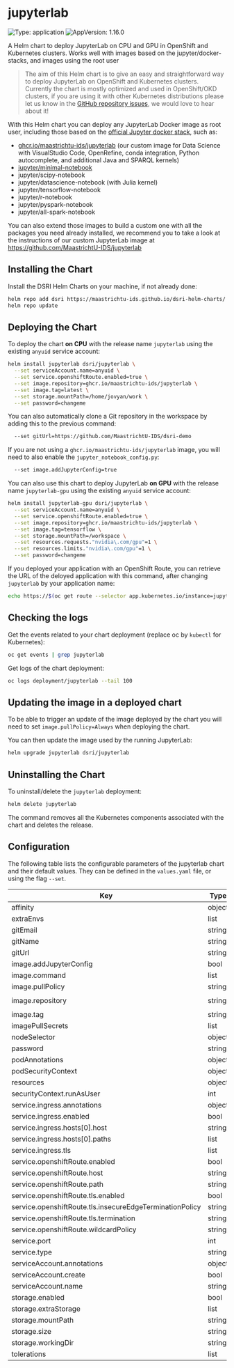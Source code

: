 # jupyterlab

![Type: application](https://img.shields.io/badge/Type-application-informational?style=flat-square)  ![AppVersion: 1.16.0](https://img.shields.io/badge/AppVersion-1.16.0-informational?style=flat-square)

A Helm chart to deploy JupyterLab on CPU and GPU in OpenShift and Kubernetes clusters. Works well with images based on the jupyter/docker-stacks, and images using the root user

> The aim of this Helm chart is to give an easy and straightforward way to deploy JupyterLab on OpenShift and Kubernetes clusters. Currently the chart is mostly optimized and used in OpenShift/OKD clusters, if you are using it with other Kubernetes distributions please let us know  in the [GitHub repository issues](https://github.com/MaastrichtU-IDS/dsri-helm-charts/issues), we would love to hear about it!

With this Helm chart you can deploy any JupyterLab Docker image as root user, including those based on the [official Jupyter docker stack](https://github.com/jupyter/docker-stacks), such as:
- [ghcr.io/maastrichtu-ids/jupyterlab](https://github.com/MaastrichtU-IDS/jupyterlab) (our custom image for Data Science with VisualStudio Code, OpenRefine, conda integration, Python autocomplete, and additional Java and SPARQL kernels)
- [jupyter/minimal-notebook](https://github.com/jupyter/docker-stacks/tree/master/base-notebook)
- jupyter/scipy-notebook
- jupyter/datascience-notebook (with Julia kernel)
- jupyter/tensorflow-notebook
- jupyter/r-notebook
- jupyter/pyspark-notebook
- jupyter/all-spark-notebook

You can also extend those images to build a custom one with all the packages you need already installed, we recommend you to take a look at the instructions of our custom JupyterLab image at https://github.com/MaastrichtU-IDS/jupyterlab

## Installing the Chart

Install the DSRI Helm Charts on your machine, if not already done:

```bash
helm repo add dsri https://maastrichtu-ids.github.io/dsri-helm-charts/
helm repo update
```

## Deploying the Chart

To deploy the chart **on CPU** with the release name `jupyterlab` using the existing `anyuid` service account:

```bash
helm install jupyterlab dsri/jupyterlab \
  --set serviceAccount.name=anyuid \
  --set service.openshiftRoute.enabled=true \
  --set image.repository=ghcr.io/maastrichtu-ids/jupyterlab \
  --set image.tag=latest \
  --set storage.mountPath=/home/jovyan/work \
  --set password=changeme
```

You can also automatically clone a Git repository in the workspace by adding this to the previous command:

```bash
  --set gitUrl=https://github.com/MaastrichtU-IDS/dsri-demo
```

If you are not using a `ghcr.io/maastrichtu-ids/jupyterlab` image, you will need to also enable the `jupyter_notebook_config.py`:

```bash
  --set image.addJupyterConfig=true
```

You can also use this chart to deploy JupyterLab **on GPU** with the release name `jupyterlab-gpu` using the existing `anyuid` service account:

```bash
helm install jupyterlab-gpu dsri/jupyterlab \
  --set serviceAccount.name=anyuid \
  --set service.openshiftRoute.enabled=true \
  --set image.repository=ghcr.io/maastrichtu-ids/jupyterlab \
  --set image.tag=tensorflow \
  --set storage.mountPath=/workspace \
  --set resources.requests."nvidia\.com/gpu"=1 \
  --set resources.limits."nvidia\.com/gpu"=1 \
  --set password=changeme
```

If you deployed your application with an OpenShift Route, you can retrieve the URL of the deloyed application with this command, after changing `jupyterlab` by your application name:

```bash
echo https://$(oc get route --selector app.kubernetes.io/instance=jupyterlab --no-headers -o=custom-columns=HOST:.spec.host)
```

## Checking the logs

Get the events related to your chart deployment (replace oc by `kubectl` for Kubernetes):

```bash
oc get events | grep jupyterlab
```

Get logs of the chart deployment:

```bash
oc logs deployment/jupyterlab --tail 100
```

## Updating the image in a deployed chart

To be able to trigger an update of the image deployed by the chart you will need to set `image.pullPolicy=Always` when deploying the chart.

You can then update the image used by the running JupyterLab:

```bash
helm upgrade jupyterlab dsri/jupyterlab
```

## Uninstalling the Chart

To uninstall/delete the `jupyterlab` deployment:

```bash
helm delete jupyterlab
```

The command removes all the Kubernetes components associated with the chart and deletes the release.

## Configuration

The following table lists the configurable parameters of the jupyterlab chart and their default values. They can be defined in the `values.yaml` file, or using the flag `--set`.

| Key | Type | Default | Description |
|-----|------|---------|-------------|
| affinity | object | `{}` |  |
| extraEnvs | list | `[]` |  |
| gitEmail | string | `"default@maastrichtuniversity.nl"` |  |
| gitName | string | `"Default user"` |  |
| gitUrl | string | `""` |  |
| image.addJupyterConfig | bool | `false` |  |
| image.command | list | `[]` |  |
| image.pullPolicy | string | `"IfNotPresent"` |  |
| image.repository | string | `"ghcr.io/maastrichtu-ids/jupyterlab"` |  |
| image.tag | string | `"latest"` |  |
| imagePullSecrets | list | `[]` |  |
| nodeSelector | object | `{}` |  |
| password | string | `""` |  |
| podAnnotations | object | `{}` |  |
| podSecurityContext | object | `{}` |  |
| resources | object | `{}` |  |
| securityContext.runAsUser | int | `0` |  |
| service.ingress.annotations | object | `{}` |  |
| service.ingress.enabled | bool | `false` |  |
| service.ingress.hosts[0].host | string | `"chart-example.local"` |  |
| service.ingress.hosts[0].paths | list | `[]` |  |
| service.ingress.tls | list | `[]` |  |
| service.openshiftRoute.enabled | bool | `true` |  |
| service.openshiftRoute.host | string | `""` |  |
| service.openshiftRoute.path | string | `""` |  |
| service.openshiftRoute.tls.enabled | bool | `true` |  |
| service.openshiftRoute.tls.insecureEdgeTerminationPolicy | string | `"Redirect"` |  |
| service.openshiftRoute.tls.termination | string | `"edge"` |  |
| service.openshiftRoute.wildcardPolicy | string | `"None"` |  |
| service.port | int | `8888` |  |
| service.type | string | `"ClusterIP"` |  |
| serviceAccount.annotations | object | `{}` |  |
| serviceAccount.create | bool | `false` |  |
| serviceAccount.name | string | `"anyuid"` |  |
| storage.enabled | bool | `true` |  |
| storage.extraStorage | list | `[]` |  |
| storage.mountPath | string | `"/home/jovyan/work"` |  |
| storage.size | string | `"5Gi"` |  |
| storage.workingDir | string | `""` |  |
| tolerations | list | `[]` |  |